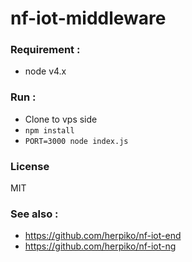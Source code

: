 # nf-iot-middleware

### Requirement :

- node v4.x

### Run :

- Clone to vps side
- ``npm install``
- ``PORT=3000 node index.js``

### License

MIT

### See also :

- https://github.com/herpiko/nf-iot-end
- https://github.com/herpiko/nf-iot-ng
